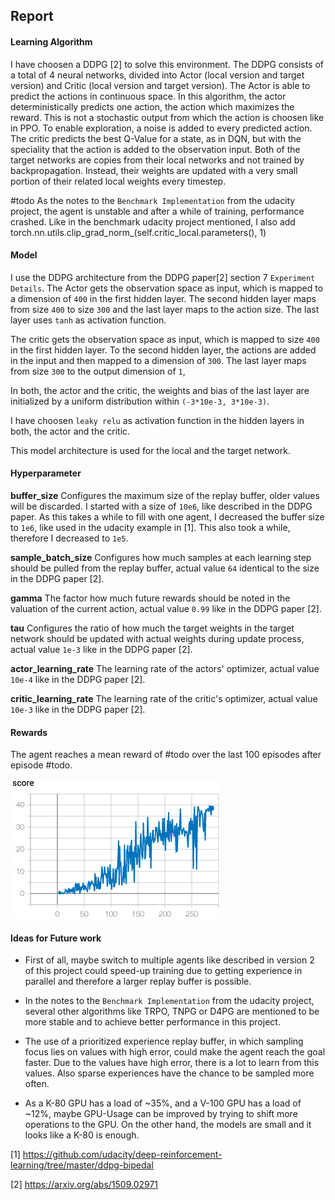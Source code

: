 ## Report

#### Learning Algorithm

I have choosen a DDPG [2] to solve this environment. The DDPG consists of a total of 4 neural networks, divided into Actor (local version and target version) and Critic (local version and target version). The Actor is able to predict the actions in continuous space. In this algorithm, the actor deterministically predicts one action, the action which maximizes the reward. This is not a stochastic output from which the action is choosen like in PPO. To enable exploration, a noise is added to every predicted action. The critic predicts the best Q-Value for a state, as in DQN, but with the speciality that the action is added to the observation input. Both of the target networks are copies from their local networks and not trained by backpropagation. Instead, their weights are updated with a very small portion of their related local weights every timestep.

#todo
As the notes to the `Benchmark Implementation` from the udacity project, the agent is unstable and after a while of training, performance crashed. Like in the benchmark udacity project mentioned, I also add
torch.nn.utils.clip_grad_norm_(self.critic_local.parameters(), 1)


#### Model

I use the DDPG architecture from the DDPG paper[2] section 7 `Experiment Details`.
The Actor gets the observation space as input, which is mapped to a dimension of `400` in the first hidden layer. The second hidden layer maps from size `400` to size `300` and the last layer maps to the action size. The last layer uses `tanh` as activation function.

The critic gets the observation space as input, which is mapped to size `400` in the first hidden layer. 
To the second hidden layer, the actions are added in the input and then mapped to a dimension of `300`. The last layer maps from size `300` to the output dimension of `1`, 

In both, the actor and the critic, the weights and bias of the last layer are initialized by a uniform distribution within `(-3*10e-3, 3*10e-3)`.

I have choosen `leaky relu` as activation function in the hidden layers in both, the actor and the critic.

This model architecture is used for the local and the target network.

#### Hyperparameter

**buffer_size**
Configures the maximum size of the replay buffer, older values will be discarded. I started with a size of `10e6`, like described in the DDPG paper. As this takes a while to fill with one agent, I decreased the buffer size to `1e6`, like used in the udacity example in [1].
This also took a while, therefore I decreased to `1e5`.

**sample_batch_size**
Configures how much samples at each learning step should be pulled from the replay buffer, actual value `64` identical to the size in the DDPG paper [2].

**gamma**
The factor how much future rewards should be noted in the valuation of the current action, actual value `0.99` like in the DDPG paper [2].

**tau**
Configures the ratio of how much the target weights in the target network should be updated with actual weights during update process, actual value `1e-3` like in the DDPG paper [2].

**actor_learning_rate**
The learning rate of the actors' optimizer, actual value `10e-4` like in the DDPG paper [2].

**critic_learning_rate**
The learning rate of the critic's optimizer, actual value `10e-3` like in the DDPG paper [2].

#### Rewards

The agent reaches a mean reward of #todo over the last 100 episodes after episode #todo.

![mean reward plot](tensorboard_reward.png)

#### Ideas for Future work

- First of all, maybe switch to multiple agents like described in version 2 of this project could speed-up training due to getting experience in parallel and therefore a larger replay buffer is possible.

- In the notes to the `Benchmark Implementation` from the udacity project, several other algorithms like TRPO, TNPG or D4PG are mentioned to be more stable and to achieve better performance in this project.

- The use of a prioritized experience replay buffer, in which sampling focus lies on values with high error, could make the agent reach the goal faster. Due to the values have high error, there is a lot to learn from this values. Also sparse experiences have the chance to be sampled more often.

- As a K-80 GPU has a load of ~35%, and a V-100 GPU has a load of ~12%, maybe GPU-Usage can be improved by trying to shift more operations to the GPU. On the other hand, the models are small and it looks like a K-80 is enough.

[1] https://github.com/udacity/deep-reinforcement-learning/tree/master/ddpg-bipedal

[2] https://arxiv.org/abs/1509.02971